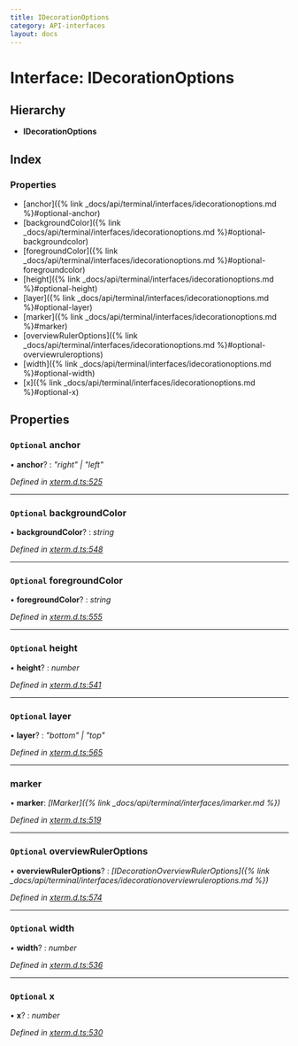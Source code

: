 ```yaml
---
title: IDecorationOptions
category: API-interfaces
layout: docs
---
```



# Interface: IDecorationOptions

## Hierarchy

* **IDecorationOptions**

## Index

### Properties

* [anchor]({% link _docs/api/terminal/interfaces/idecorationoptions.md %}#optional-anchor)
* [backgroundColor]({% link _docs/api/terminal/interfaces/idecorationoptions.md %}#optional-backgroundcolor)
* [foregroundColor]({% link _docs/api/terminal/interfaces/idecorationoptions.md %}#optional-foregroundcolor)
* [height]({% link _docs/api/terminal/interfaces/idecorationoptions.md %}#optional-height)
* [layer]({% link _docs/api/terminal/interfaces/idecorationoptions.md %}#optional-layer)
* [marker]({% link _docs/api/terminal/interfaces/idecorationoptions.md %}#marker)
* [overviewRulerOptions]({% link _docs/api/terminal/interfaces/idecorationoptions.md %}#optional-overviewruleroptions)
* [width]({% link _docs/api/terminal/interfaces/idecorationoptions.md %}#optional-width)
* [x]({% link _docs/api/terminal/interfaces/idecorationoptions.md %}#optional-x)

## Properties

### `Optional` anchor

• **anchor**? : *"right" | "left"*

*Defined in [xterm.d.ts:525](https://github.com/xtermjs/xterm.js/blob/5.3.0/typings/xterm.d.ts#L525)*

___

### `Optional` backgroundColor

• **backgroundColor**? : *string*

*Defined in [xterm.d.ts:548](https://github.com/xtermjs/xterm.js/blob/5.3.0/typings/xterm.d.ts#L548)*

___

### `Optional` foregroundColor

• **foregroundColor**? : *string*

*Defined in [xterm.d.ts:555](https://github.com/xtermjs/xterm.js/blob/5.3.0/typings/xterm.d.ts#L555)*

___

### `Optional` height

• **height**? : *number*

*Defined in [xterm.d.ts:541](https://github.com/xtermjs/xterm.js/blob/5.3.0/typings/xterm.d.ts#L541)*

___

### `Optional` layer

• **layer**? : *"bottom" | "top"*

*Defined in [xterm.d.ts:565](https://github.com/xtermjs/xterm.js/blob/5.3.0/typings/xterm.d.ts#L565)*

___

###  marker

• **marker**: *[IMarker]({% link _docs/api/terminal/interfaces/imarker.md %})*

*Defined in [xterm.d.ts:519](https://github.com/xtermjs/xterm.js/blob/5.3.0/typings/xterm.d.ts#L519)*

___

### `Optional` overviewRulerOptions

• **overviewRulerOptions**? : *[IDecorationOverviewRulerOptions]({% link _docs/api/terminal/interfaces/idecorationoverviewruleroptions.md %})*

*Defined in [xterm.d.ts:574](https://github.com/xtermjs/xterm.js/blob/5.3.0/typings/xterm.d.ts#L574)*

___

### `Optional` width

• **width**? : *number*

*Defined in [xterm.d.ts:536](https://github.com/xtermjs/xterm.js/blob/5.3.0/typings/xterm.d.ts#L536)*

___

### `Optional` x

• **x**? : *number*

*Defined in [xterm.d.ts:530](https://github.com/xtermjs/xterm.js/blob/5.3.0/typings/xterm.d.ts#L530)*
